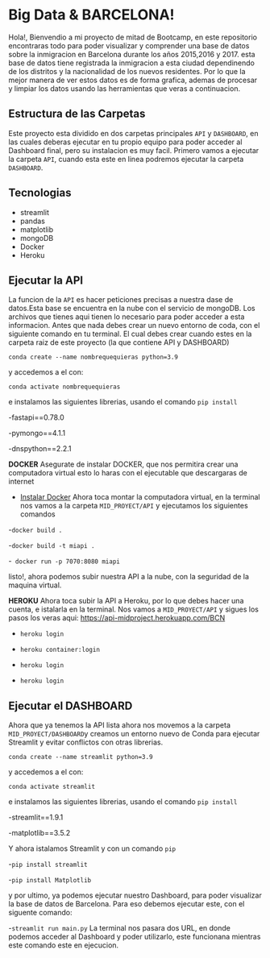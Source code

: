 # Big Data &  BARCELONA!

Hola!, Bienvendio a mi proyecto de mitad de Bootcamp, en este repositorio encontraras todo para poder visualizar y comprender una base de datos sobre la inmigracion en Barcelona durante los años 2015,2016 y 2017. esta base de datos tiene registrada la inmigracion a esta ciudad dependinendo de los distritos y la nacionalidad de los nuevos residentes. Por lo que la mejor manera de ver estos datos es de forma grafica, ademas de procesar y limpiar los datos usando las herramientas que veras a continuacion. 

## Estructura de las Carpetas
Este proyecto esta dividido en dos carpetas principales `API` y `DASHBOARD`, en las cuales deberas ejecutar en tu propio equipo para poder acceder al Dashboard final, pero su instalacion es muy facil. Primero vamos a ejecutar la carpeta `API`, cuando esta este en linea podremos ejecutar la carpeta `DASHBOARD`.

## Tecnologias
- streamlit
- pandas
- matplotlib
- mongoDB
- Docker
- Heroku

## Ejecutar la API
La funcion de la `API` es hacer peticiones precisas a nuestra dase de datos.Esta base se encuentra en la nube con el servicio de mongoDB. Los archivos que tienes aqui tienen lo necesario para poder acceder a esta informacion. 
Antes que nada debes crear un nuevo entorno de coda, con el siguiente comando en tu terminal. El cual debes crear cuando estes en la carpeta raiz de este proyecto (la que contiene API y DASHBOARD)

`conda create --name nombrequequieras python=3.9`

y accedemos a el con:

`conda activate nombrequequieras`

e instalamos las siguientes librerias, usando el comando `pip install`

-fastapi==0.78.0

-pymongo==4.1.1

-dnspython==2.2.1 


**DOCKER**
Asegurate de instalar DOCKER, que nos permitira crear una computadora virtual esto lo haras con el ejecutable que descargaras de internet 

- [Instalar Docker](https://www.docker.com/products/docker-desktop/)
Ahora toca montar la computadora virtual, en la terminal nos vamos a la carpeta `MID_PROYECT/API` y ejecutamos los siguientes comandos

-`docker build .`

-`docker build -t miapi .`

-` docker run -p 7070:8080 miapi`

listo!, ahora podemos subir nuestra API a la nube, con la seguridad de la maquina virtual. 

**HEROKU**
Ahora toca subir la API a Heroku, por lo que debes hacer una cuenta, e istalarla en la terminal. Nos vamos a `MID_PROYECT/API` y sigues los pasos los veras aqui:
https://api-midproject.herokuapp.com/BCN
- `heroku login`

- `heroku container:login`

- `heroku login`

- `heroku login`

## Ejecutar el DASHBOARD
Ahora que ya tenemos la API lista ahora nos movemos a la carpeta `MID_PROYECT/DASHBOARD`y creamos un entorno nuevo de Conda para ejecutar Streamlit y evitar conflictos con otras librerias. 

`conda create --name streamlit python=3.9`

y accedemos a el con:

`conda activate streamlit`

e instalamos las siguientes librerias, usando el comando `pip install`

-streamlit==1.9.1   

-matplotlib==3.5.2   

Y ahora istalamos Streamlit y  con un comando `pip`

-`pip install streamlit `

-`pip install Matplotlib  `

y por ultimo, ya podemos ejecutar nuestro Dashboard, para poder visualizar la base de datos de Barcelona. Para eso debemos ejecutar este, con el siguente comando:

-` streamlit run main.py `
La terminal nos pasara dos URL, en donde podemos acceder al Dashboard y poder utilizarlo, este funcionana mientras este comando este en ejecucion. 





